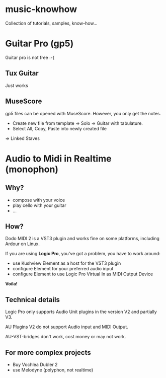 # music-knowhow
Collection of tutorials, samples, know-how...




# Guitar Pro (gp5)

Guitar pro is not free :-(

Tux Guitar
----------
Just works

MuseScore
---------
gp5 files can be opened with MuseScore. However, you only get the notes. 

- Create new file from template => Solo => Guitar with tabulature.
- Select All, Copy, Paste into newly created file

=> Linked Staves



# Audio to Midi in Realtime (monophon)

Why?
-----
- compose with your voice
- play cello with your guitar
- ...

How?
-----
Dodo MIDI 2 is a VST3 plugin and works fine on some platforms, including Ardour on Linux. 

If you are using **Logic Pro**, you've got a problem, you have to work around:
- use Kushview Element as a host for the VST3 plugin
- configure Element for your preferred audio input
- configure Element to use Logic Pro Virtual In as MIDI Output Device

**Voila!**

Technical details
------------------
Logic Pro only supports Audio Unit plugins in the version V2 and partially V3. 

AU Plugins V2 do not support Audio input and MIDI Output. 

AU-VST-bridges don't work, cost money or may not work. 

For more complex projects
--------------------------
- Buy Vochlea Dubler 2
- use Melodyne (polyphon, not realtime)
